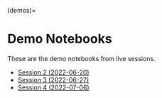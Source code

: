 (demos)=
# Demo Notebooks

These are the demo notebooks from live sessions.

- [Session 2 (2022-06-20)](demo2022-06-20)
- [Session 3 (2022-06-27)](demo2022-06-27)
- [Session 4 (2022-07-06)](demo2022-07-06)
